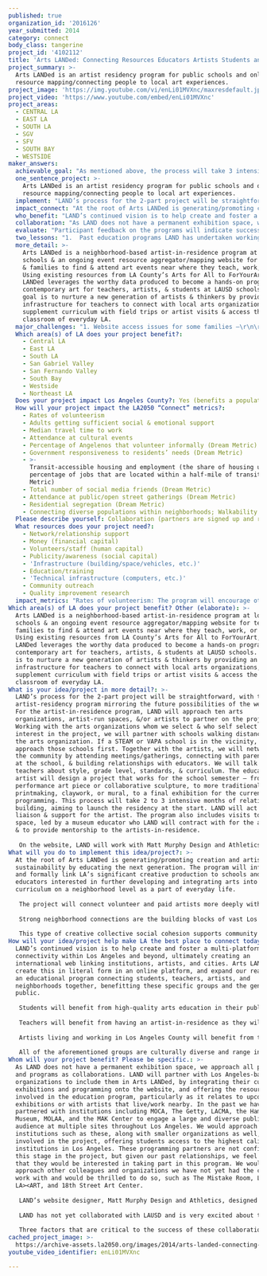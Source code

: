 ```yaml
---
published: true
organization_id: '2016126'
year_submitted: 2014
category: connect
body_class: tangerine
project_id: '4102112'
title: 'Arts LANDed: Connecting Resources Educators Artists Students and You'
project_summary: >-
  Arts LANDed is an artist residency program for public schools and online
  resource mapping/connecting people to local art experiences.
project_image: 'https://img.youtube.com/vi/enLi01MVXnc/maxresdefault.jpg'
project_video: 'https://www.youtube.com/embed/enLi01MVXnc'
project_areas:
  - CENTRAL LA
  - EAST LA
  - SOUTH LA
  - SGV
  - SFV
  - SOUTH BAY
  - WESTSIDE
maker_answers:
  achievable_goal: "As mentioned above, the process will take 3 intensive months of relationship building from September-December 2014 as soon as this school year starts, aiming to launch the artist/school residency component at the start of January 2015 for the spring semester. LAND has existing relationships with art spaces as well as schools (many from the Wildflowering L.A. project who either participated or did not have opportunity to do so due to time constraints), and this period will be one of site visits, meetings, & assessing the right fits.  During these three months, LAND and Matt Murphy Design/Athletics will work intensively on brainstorming and defining a website, particularly for mapping and the RSS feed.  LAND will utilize existing resources, such as Arts for LA’s asset map and the LA County Arts Commission’s Spacefinder, as well as do further research on art spaces.  The second phase will be from January-May 2015. During this time, LAND will support the school artist programs on an administrative level, liaising between the arts organizations & school & visiting the programs to observe & assist. The website will be under full development and in beta at this time so that the pilot schools will be able to use the site, ideally providing ongoing feedback on its structure & usability.\r\n\r\nAugust 2015 will be the target final full website launch date, with map and RSS feed troubleshooting, design refinement, and integrating educator feedback happening in June and July of that year.  "
  one_sentence_project: >-
    Arts LANDed is an artist residency program for public schools and online
    resource mapping/connecting people to local art experiences.
  implement: "LAND’s process for the 2-part project will be straightforward, with the pilot artist-residency program mirroring the future possibilities of the website. For the artist-in-residence program, LAND will approach ten arts organizations, artist-run spaces, &/or artists to partner on the project. Working with the arts organizations whom we select & who self select for interest in the project, we will partner with schools walking distance from the arts organization. If a STEAM or VAPA school is in the vicinity, we will approach those schools first. Together with the artists, we will network in the community by attending meetings/gatherings, connecting with parent groups at the school, & building relationships with educators. We will talk with teachers about style, grade level, standards, & curriculum. The educator & artist will design a project that works for the school semester – from a performance art piece or collaborative sculpture, to more traditional printmaking, claywork, or mural, to a final exhibition for the current programming. This process will take 2 to 3 intensive months of relationship building, aiming to launch the residency at the start. LAND will act as a liaison & support for the artist.  The program also includes visits to the art space, led by a museum educator who LAND will contract with for the art space & to provide mentorship to the artists-in-residence.\r\n\r\nOn the website, LAND will work with Matt Murphy Design and Athletics— experienced in creating multi-function platforms—to design a site integrating neighborhood mapping & a complementary event RSS that sorts by current location & date, expanding out from your location to adjacent addresses & then further out. The events will include everything from poetry readings, to art exhibits, to comedy or a small concert, work of art, or whatever is nearby.  Other options might include smart phone enabled check-ins. This website will be a resource for all—including educators who might see something that relates to a lesson or upcoming event that serves as a resource to their classrooms—in more deeply connecting with their neighborhood, with a special focus on family arts programs. The pilot projects at schools will be documented that they continue to live on as inspirational examples for educators. A blog for participating teachers & artists will be included as a supplement to the page, with photos. A final page with volunteer contributions and experiences, will be maintained by LAND. "
  impact_connect: "At the root of Arts LANDed is generating/promoting creation and artistic sustainability by educating the next generation. The program will informally and formally link LA’s significant creative production to schools and educators interested in further developing and integrating arts into their curriculum on a neighborhood level as a part of everyday life.  \r\n\r\nThe project will connect volunteer and paid artists more deeply with their neighborhoods with the artist-in-residence school program; connect students with benefits of art education; connect teachers with practical, supportive resources for integrating the arts into their curriculum both online and in-person; and connect neighbors with informal arts participation, creation, and enjoyment opportunities in their neighborhoods.\r\n\r\nStrong neighborhood connections are the building blocks of vast Los Angeles County.  A key characteristic of the overall project is its location-specificity, opening doors and creating linkages for neighbors of different generations or cultural/social backgrounds to connect with one another through enjoying the arts in the neighborhood where they live. It challenges artists to take their studio practices out of the studio and into the community in neighborhoods where they are already present.\r\n\r\nThis type of creative collective social cohesion supports community well-being as well as individual well-being. In some Los Angeles neighborhoods, communities live side by side with one another but do not frequent the same places. The idea behind this project is to model art for the next generation as inclusive and welcoming – a place for them to be. As well, it is in growing connections around a common goal as neighbors. "
  who_benefit: "LAND’s continued vision is to help create and foster a multi-platform connectivity within Los Angeles and beyond, ultimately creating an international web linking institutions, artists, and cities. Arts LANDed will create this in literal form in an online platform, and expand our reach into an educational program connecting students, teachers, artists, and neighborhoods together, benefitting these specific groups and the general public. \r\n\r\nStudents will benefit from high-quality arts education in their public schools, integrating this into their standard curriculum and allowing for a creative outlet. Students will be able to interact with a professional artist directly to be exposed to how an artist’s process works, while also being able to contribute to the artist’s ongoing projects as they bring this work into the classroom. Students may not encounter and experience contemporary art in other ways besides this program, and some that may not be able to afford the admission to a museum are able to access contemporary art as it is incorporated into their curriculum. \r\n\r\nTeachers will benefit from having an artist-in-residence as they will have support from a professional artist to provide arts lessons and support in the often overcrowded public school classrooms. Teachers will work directly with the artists to determine appropriate assignments and activities based on the students’ needs and interests. \r\n\r\nArtists living and working in Los Angeles County will benefit from this program and resource as their time will be compensated and this is critical to assist them in being able to provide for themselves as working artists. Expanding their practices to the classroom setting will create new environments for creativity and artistic production. As many artists become teachers to supplements their income, this program will be an excellent tool for those transitioning into the education field.  \r\n\r\nAll of the aforementioned groups are culturally diverse and range in age, and each will benefit from the Arts LANDed program and website. The general public will benefit from this comprehensive resource of the current art activity throughout Los Angeles County, functioning as an educational tool, connecting link between artists and schools, and a resource for all art happenings."
  collaboration: "As LAND does not have a permanent exhibition space, we approach all projects and programs as collaborations. LAND will partner with Los Angeles-based arts organizations to include them in Arts LANDed, by integrating their current exhibitions and programming onto the website, and offering the resources to be involved in the education program, particularly as it relates to upcoming exhibitions or with artists that live/work nearby. In the past we have partnered with institutions including MOCA, The Getty, LACMA, the Hammer Museum, MOLAA, and the MAK Center to engage a large and diverse public audience at multiple sites throughout Los Angeles. We would approach institutions such as these, along with smaller organizations as well, to be involved in the project, offering students access to the highest caliber institutions in Los Angeles. These programming partners are not confirmed at this stage in the project, but given our past relationships, we feel confident that they would be interested in taking part in this program.  We would also approach other colleagues and organizations we have not yet had the chance to work with and would be thrilled to do so, such as The Mistake Room, LACE, LA><ART, and 18th Street Art Center.  \r\n\r\nLAND’s website designer, Matt Murphy Design and Athletics, designed LAND’s current website, and is a confirmed partner. Athletics has been working on developing the programming for similar aggregate websites, and would design and implement the full website, from design to code to maintenance and updating.  Athletics has already begun to set up the wireframe for the website, and is committed to creating a user-friendly, highly functional website and app. \r\n\r\nLAND has not yet collaborated with LAUSD and is very excited about the prospect of doing so.  This collaboration is not confirmed, though we feel that the STEAM approach to teaching, where the arts are built in to lessons, shaping connections between concepts and encouraging students to think creatively, would allow for integration of this program seamlessly. STEAM schools would be part of this pilot program, and thereafter, we would expand to other LAUSD schools.  \r\n\r\nThree factors that are critical to the success of these collaborations are: 1.Institution’s willingness to participate in the program, in addition to other educational programs in place 2. Athletics’ ability to aggregate all relevant arts listings 3. LAUSD’s openness to integrating this program into existing curricula "
  evaluate: "Participant feedback on the programs will indicate success within each school. This expanded audience for LAND will enable student exposure to in-depth art experiences, and will increase the artist and collaborating organizations’ position within the local art community.\r\n\r\nOngoing contact with artists after program completion will gauge the effect the program had on their work and we will have participating artists complete a survey that summarizes their experience working with LAND on this program. Feedback provided by students via surveys will reflect the quality of the work and experience. Additionally, the partnering art organization will fill out a survey about their experience as well.\r\n\r\nCommunity dialogue and critical media coverage of Arts LANDed will convey success as well as the number of new public events, exhibitions, and productions created at schools. Google Analytics will track website usage and these numbers will assist in measuring success and reach of the resource. \r\n\r\nAnother indicator of success is the trajectory of a student’s educational interests following their involvement in the program. If students show interest in participating in this type of program again, or shows more interest in the arts in general, this would be a great measure of the program’s effectiveness.  "
  two_lessons: "1.  Past education programs LAND has undertaken working with schools and community groups in conjunction with major Los Angeles public art projects very much inform this project. These projects differed greatly – Wildflowering L.A. by artist Fritz Haeg was a decentralized environmental art project hosted by three elementary and secondary schools at their school sites, as part of a larger project of 50 dispersed sites across Los Angeles County, and Painting in Place was a more contemporary installation by multiple artists at the historic Farmers and Merchants Bank in downtown Los Angeles. Both further opened ideas about how to translate LAND’s contemporary public art projects to a broader population. With Wildflowering L.A. in particular, students were invested in the project from participating in the planting process through to collecting seeds at the end of season, watching the bloom daily and developing a personal bond with an onsite work of art that was then utilized by teachers for lessons on pollinators (science/health), for community garden days (social cohesion), writing or drawing about observations (science/language arts), and learning about the artist’s past work (art history/public art). At Painting in Place, centrally located on Main Street and 4th in Downtown L.A., we outreached and planned programs led by artists and a museum educator to bring students and children from area shelters in to the space to see the show, and administrators were hoping for similar programs on that level, particularly ones that were walkable from their schools, as limited bus transportation is often a barrier for going on field trips. \r\n\r\n2. A second lesson is an ongoing observation of arts and communication in our busy world— seeing that information on great art is spread everywhere and looking at ways to coalesce it for accessibility, both physically accessible in terms of close proximity, walkability, and travel times, and socially accessible in terms of aggregating vast amounts of information spread throughout different places (our project website, as much as possible, will also be translated into different languages through the use of a Google Translate plug-in). The site, targeted at educators, will give teachers ready access to content for more general enrichment/attendance at arts and cultural events, and specifically to build arts into lesson planning. "
  more_detail: >-
    Arts LANDed is a neighborhood-based artist-in-residence program at local
    schools & an ongoing event resource aggregator/mapping website for teachers
    & families to find & attend art events near where they teach, work, or live.
    Using existing resources from LA County’s Arts for All to ForYourArt, Arts
    LANDed leverages the worthy data produced to become a hands-on program on
    contemporary art for teachers, artists, & students at LAUSD schools. The
    goal is to nurture a new generation of artists & thinkers by providing an
    infrastructure for teachers to connect with local arts organizations,
    supplement curriculum with field trips or artist visits & access the living
    classroom of everyday LA.
  major_challenges: "1. Website access issues for some families –\r\n\r\nSTRATEGY: Ideally, the website will not just be used by educators, but also by families searching for something free and fun to do. Many working families in the LA area do not have smart phone access, so we will work with the designer to ensure that the website & map are usable on all phones enabled with any GPS/internet access, including flip phones & non-smart phones, and a multi-lingual Google language translator will be included for multiple languages as a plug in.\r\n\r\n2. Educator engagement and training for the program after pilot  –\r\n\r\nSTRATEGY: Developing lasting relationships with schools & working with school/district administration will be key to the project’s success. This will benefit the project from linking with the schools so that interested artists have space both during & after the pilot period. We will approach an interested advocate at each of the ten pilot schools who will also act as a liaison with the artist, team with LAUSD to offer website utilization workshops for salary points, & ensure that all teaching artists meet school security & fingerprinting, where required. Galleries, non-profits, & artist-run spaces committed to the project over the long-term— a semester or longer in the pilot— will also be key to ensuring positive relationships in the long term, & LAND will work to facilitate this.  "
  Which area(s) of LA does your project benefit?:
    - Central LA
    - East LA
    - South LA
    - San Gabriel Valley
    - San Fernando Valley
    - South Bay
    - Westside
    - Northeast LA
  Does your project impact Los Angeles County?: Yes (benefits a population of LA County)
  How will your project impact the LA2050 “Connect” metrics?:
    - Rates of volunteerism
    - Adults getting sufficient social & emotional support
    - Median travel time to work
    - Attendance at cultural events
    - Percentage of Angelenos that volunteer informally (Dream Metric)
    - Government responsiveness to residents’ needs (Dream Metric)
    - >-
      Transit-accessible housing and employment (the share of housing units and
      percentage of jobs that are located within a half-mile of transit) (Dream
      Metric)
    - Total number of social media friends (Dream Metric)
    - Attendance at public/open street gatherings (Dream Metric)
    - Residential segregation (Dream Metric)
    - Connecting diverse populations within neighborhoods; Walkability
  Please describe yourself: Collaboration (partners are signed up and ready to hit the ground running!)
  What resources does your project need?:
    - Network/relationship support
    - Money (financial capital)
    - Volunteers/staff (human capital)
    - Publicity/awareness (social capital)
    - 'Infrastructure (building/space/vehicles, etc.)'
    - Education/training
    - 'Technical infrastructure (computers, etc.)'
    - Community outreach
    - Quality improvement research
  impact_metrics: "Rates of volunteerism: The program will encourage other local artists to volunteer to assist the artist in residency, and community volunteers and parents will likely volunteer to assist with art projects/lessons.\r\n\r\nAdults getting sufficient social and emotional support: Teachers in public schools will receive support from the artist in residence and parent volunteers interested in the arts. The artists will receive support from the students who we foresee being enthusiastic and excited about creating work with them. \r\n\r\nMedian Travel Time to Work: As the programs are locally based, the artist and collaborating arts organization will be close to the participating school, eliminating long commutes and encouraging walking/biking. \r\n\r\nAttendance at cultural events: Artists will take students on field trips to the partnering arts organization and other arts institutions, increasing attendance at cultural events and furthering students’ exposure to the arts.\r\n\r\nPercentage of Angelenos that volunteer informally: The public and educators will self-submit locations to participate in the project on the website. The participants and public will provide website feedback, volunteering their opinions to assist us in making the most user-friendly/accessible website and app.\r\n\r\nGovernment responsiveness to residents’ needs: The program will show how critical arts education is, and we foresee change in policy to accommodate this in the future. \r\n\r\nTransit-accessible housing and employment: Local artists are connected with local organizations and schools, keeping everything accessible.\r\n\r\nTotal number of social media friends: Live social media feeds will be integrated in the website and app, featuring posts from artists, teachers, volunteers, students, etc., thus expanding their social media reach and obtaining new friends.\r\n\r\nAttendance at public/open street gatherings: Art projects will be presented to the school community and/or public, through outlets such as an open street gathering or fair. \r\n\r\nResidential segregation: The website and residency program is about connecting neighborhoods together to find nearby arts activities and opportunities, thus helping to eliminate residential segregation.\r\n\r\nConnecting diverse populations in neighborhoods: Artists will connect with diverse populations at public schools and expand their understanding of their neighborhood. \r\n\r\nWalkability: Local artists will be encouraged to explore their neighborhood and walk to their partnering school."
Which area(s) of LA does your project benefit? Other (elaborate): >-
  Arts LANDed is a neighborhood-based artist-in-residence program at local
  schools & an ongoing event resource aggregator/mapping website for teachers &
  families to find & attend art events near where they teach, work, or live.
  Using existing resources from LA County’s Arts for All to ForYourArt, Arts
  LANDed leverages the worthy data produced to become a hands-on program on
  contemporary art for teachers, artists, & students at LAUSD schools. The goal
  is to nurture a new generation of artists & thinkers by providing an
  infrastructure for teachers to connect with local arts organizations,
  supplement curriculum with field trips or artist visits & access the living
  classroom of everyday LA.
What is your idea/project in more detail?: >-
  LAND’s process for the 2-part project will be straightforward, with the pilot
  artist-residency program mirroring the future possibilities of the website.
  For the artist-in-residence program, LAND will approach ten arts
  organizations, artist-run spaces, &/or artists to partner on the project.
  Working with the arts organizations whom we select & who self select for
  interest in the project, we will partner with schools walking distance from
  the arts organization. If a STEAM or VAPA school is in the vicinity, we will
  approach those schools first. Together with the artists, we will network in
  the community by attending meetings/gatherings, connecting with parent groups
  at the school, & building relationships with educators. We will talk with
  teachers about style, grade level, standards, & curriculum. The educator &
  artist will design a project that works for the school semester – from a
  performance art piece or collaborative sculpture, to more traditional
  printmaking, claywork, or mural, to a final exhibition for the current
  programming. This process will take 2 to 3 intensive months of relationship
  building, aiming to launch the residency at the start. LAND will act as a
  liaison & support for the artist. The program also includes visits to the art
  space, led by a museum educator who LAND will contract with for the art space
  & to provide mentorship to the artists-in-residence.
   
   On the website, LAND will work with Matt Murphy Design and Athletics— experienced in creating multi-function platforms—to design a site integrating neighborhood mapping & a complementary event RSS that sorts by current location & date, expanding out from your location to adjacent addresses & then further out. The events will include everything from poetry readings, to art exhibits, to comedy or a small concert, work of art, or whatever is nearby. Other options might include smart phone enabled check-ins. This website will be a resource for all—including educators who might see something that relates to a lesson or upcoming event that serves as a resource to their classrooms—in more deeply connecting with their neighborhood, with a special focus on family arts programs. The pilot projects at schools will be documented that they continue to live on as inspirational examples for educators. A blog for participating teachers & artists will be included as a supplement to the page, with photos. A final page with volunteer contributions and experiences, will be maintained by LAND.
What will you do to implement this idea/project?: >-
  At the root of Arts LANDed is generating/promoting creation and artistic
  sustainability by educating the next generation. The program will informally
  and formally link LA’s significant creative production to schools and
  educators interested in further developing and integrating arts into their
  curriculum on a neighborhood level as a part of everyday life. 
   
   The project will connect volunteer and paid artists more deeply with their neighborhoods with the artist-in-residence school program; connect students with benefits of art education; connect teachers with practical, supportive resources for integrating the arts into their curriculum both online and in-person; and connect neighbors with informal arts participation, creation, and enjoyment opportunities in their neighborhoods.
   
   Strong neighborhood connections are the building blocks of vast Los Angeles County. A key characteristic of the overall project is its location-specificity, opening doors and creating linkages for neighbors of different generations or cultural/social backgrounds to connect with one another through enjoying the arts in the neighborhood where they live. It challenges artists to take their studio practices out of the studio and into the community in neighborhoods where they are already present.
   
   This type of creative collective social cohesion supports community well-being as well as individual well-being. In some Los Angeles neighborhoods, communities live side by side with one another but do not frequent the same places. The idea behind this project is to model art for the next generation as inclusive and welcoming – a place for them to be. As well, it is in growing connections around a common goal as neighbors.
How will your idea/project help make LA the best place to connect today? In LA2050?: >-
  LAND’s continued vision is to help create and foster a multi-platform
  connectivity within Los Angeles and beyond, ultimately creating an
  international web linking institutions, artists, and cities. Arts LANDed will
  create this in literal form in an online platform, and expand our reach into
  an educational program connecting students, teachers, artists, and
  neighborhoods together, benefitting these specific groups and the general
  public. 
   
   Students will benefit from high-quality arts education in their public schools, integrating this into their standard curriculum and allowing for a creative outlet. Students will be able to interact with a professional artist directly to be exposed to how an artist’s process works, while also being able to contribute to the artist’s ongoing projects as they bring this work into the classroom. Students may not encounter and experience contemporary art in other ways besides this program, and some that may not be able to afford the admission to a museum are able to access contemporary art as it is incorporated into their curriculum. 
   
   Teachers will benefit from having an artist-in-residence as they will have support from a professional artist to provide arts lessons and support in the often overcrowded public school classrooms. Teachers will work directly with the artists to determine appropriate assignments and activities based on the students’ needs and interests. 
   
   Artists living and working in Los Angeles County will benefit from this program and resource as their time will be compensated and this is critical to assist them in being able to provide for themselves as working artists. Expanding their practices to the classroom setting will create new environments for creativity and artistic production. As many artists become teachers to supplements their income, this program will be an excellent tool for those transitioning into the education field. 
   
   All of the aforementioned groups are culturally diverse and range in age, and each will benefit from the Arts LANDed program and website. The general public will benefit from this comprehensive resource of the current art activity throughout Los Angeles County, functioning as an educational tool, connecting link between artists and schools, and a resource for all art happenings.
Whom will your project benefit? Please be specific.: >-
  As LAND does not have a permanent exhibition space, we approach all projects
  and programs as collaborations. LAND will partner with Los Angeles-based arts
  organizations to include them in Arts LANDed, by integrating their current
  exhibitions and programming onto the website, and offering the resources to be
  involved in the education program, particularly as it relates to upcoming
  exhibitions or with artists that live/work nearby. In the past we have
  partnered with institutions including MOCA, The Getty, LACMA, the Hammer
  Museum, MOLAA, and the MAK Center to engage a large and diverse public
  audience at multiple sites throughout Los Angeles. We would approach
  institutions such as these, along with smaller organizations as well, to be
  involved in the project, offering students access to the highest caliber
  institutions in Los Angeles. These programming partners are not confirmed at
  this stage in the project, but given our past relationships, we feel confident
  that they would be interested in taking part in this program. We would also
  approach other colleagues and organizations we have not yet had the chance to
  work with and would be thrilled to do so, such as The Mistake Room, LACE,
  LA><ART, and 18th Street Art Center. 
   
   LAND’s website designer, Matt Murphy Design and Athletics, designed LAND’s current website, and is a confirmed partner. Athletics has been working on developing the programming for similar aggregate websites, and would design and implement the full website, from design to code to maintenance and updating. Athletics has already begun to set up the wireframe for the website, and is committed to creating a user-friendly, highly functional website and app. 
   
   LAND has not yet collaborated with LAUSD and is very excited about the prospect of doing so. This collaboration is not confirmed, though we feel that the STEAM approach to teaching, where the arts are built in to lessons, shaping connections between concepts and encouraging students to think creatively, would allow for integration of this program seamlessly. STEAM schools would be part of this pilot program, and thereafter, we would expand to other LAUSD schools. 
   
   Three factors that are critical to the success of these collaborations are: 1.Institution’s willingness to participate in the program, in addition to other educational programs in place 2. Athletics’ ability to aggregate all relevant arts listings 3. LAUSD’s openness to integrating this program into existing curricula
cached_project_image: >-
  https://archive-assets.la2050.org/images/2014/arts-landed-connecting-resources-educators-artists-students-and-you/img.youtube.com/vi/enLi01MVXnc/maxresdefault.jpg
youtube_video_identifier: enLi01MVXnc

---
```


